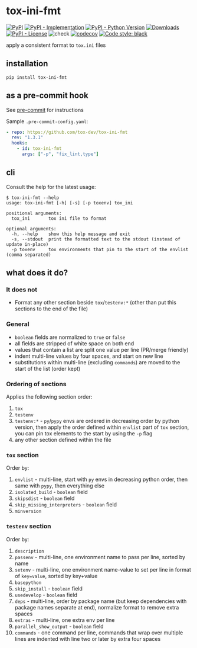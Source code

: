 # tox-ini-fmt

[![PyPI](https://img.shields.io/pypi/v/tox-ini-fmt?style=flat-square)](https://pypi.org/project/tox-ini-fmt)
[![PyPI - Implementation](https://img.shields.io/pypi/implementation/tox-ini-fmt?style=flat-square)](https://pypi.org/project/tox-ini-fmt)
[![PyPI - Python Version](https://img.shields.io/pypi/pyversions/tox-ini-fmt?style=flat-square)](https://pypi.org/project/tox-ini-fmt)
[![Downloads](https://static.pepy.tech/badge/tox-ini-fmt/month)](https://pepy.tech/project/tox-ini-fmt)
[![PyPI - License](https://img.shields.io/pypi/l/tox-ini-fmt?style=flat-square)](https://opensource.org/licenses/MIT)
![check](https://github.com/tox-dev/tox-ini-fmt/workflows/check/badge.svg?branch=main)
[![codecov](https://codecov.io/gh/tox-dev/tox-ini-fmt/branch/main/graph/badge.svg)](https://codecov.io/gh/pypa/virtualenv)
[![Code style:
black](https://img.shields.io/badge/code%20style-black-000000.svg?style=flat-square)](https://github.com/psf/black)

apply a consistent format to `tox.ini` files

## installation

`pip install tox-ini-fmt`

## as a pre-commit hook

See [pre-commit](https://github.com/pre-commit/pre-commit) for instructions

Sample `.pre-commit-config.yaml`:

```yaml
- repo: https://github.com/tox-dev/tox-ini-fmt
  rev: "1.3.1"
  hooks:
    - id: tox-ini-fmt
      args: ["-p", "fix_lint,type"]
```

## cli

Consult the help for the latest usage:

```console
$ tox-ini-fmt --help
usage: tox-ini-fmt [-h] [-s] [-p toxenv] tox_ini

positional arguments:
  tox_ini       tox ini file to format

optional arguments:
  -h, --help    show this help message and exit
  -s, --stdout  print the formatted text to the stdout (instead of update in-place)
  -p toxenv     tox environments that pin to the start of the envlist (comma separated)
```

## what does it do?

### It does not

- Format any other section beside `tox`/`testenv:*` (other than put this sections to the end of the file)

### General

- `boolean` fields are normalized to `true` or `false`
- all fields are stripped of white space on both end
- values that contain a list are split one value per line (PR/merge friendly)
- indent multi-line values by four spaces, and start on new line
- substitutions within multi-line (excluding `commands`) are moved to the start of the list (order kept)

### Ordering of sections

Applies the following section order:

1. `tox`
2. `testenv`
3. `testenv:*` - `py`/`pypy` envs are ordered in decreasing order by python version, then apply the order defined within
   `envlist` part of `tox` section, you can pin tox elements to the start by using the `-p` flag
4. any other section defined within the file

### `tox` section

Order by:

1. `envlist` - multi-line, start with `py` envs in decreasing python order, then same with `pypy`, then everything else
2. `isolated_build` - `boolean` field
3. `skipsdist` - `boolean` field
4. `skip_missing_interpreters` - `boolean` field
5. `minversion`

### `testenv` section

Order by:

1. `description`
2. `passenv` - multi-line, one environment name to pass per line, sorted by name
3. `setenv` - multi-line, one environment name-value to set per line in format of `key=value`, sorted by key+value
4. `basepython`
5. `skip_install` - `boolean` field
6. `usedevelop` - `boolean` field
7. `deps` - multi-line, order by package name (but keep dependencies with package names separate at end), normalize
   format to remove extra spaces
8. `extras` - multi-line, one extra env per line
9. `parallel_show_output` - `boolean` field
10. `commands` - one command per line, commands that wrap over multiple lines are indented with line two or later by
    extra four spaces
